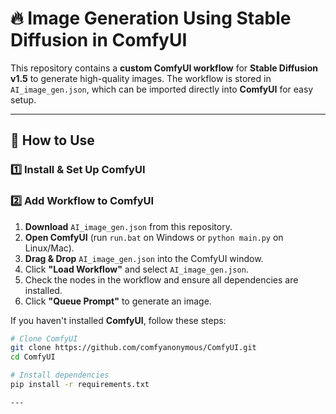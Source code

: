# 🔥 Image Generation Using Stable Diffusion in ComfyUI  

This repository contains a **custom ComfyUI workflow** for **Stable Diffusion v1.5** to generate high-quality images. The workflow is stored in `AI_image_gen.json`, which can be imported directly into **ComfyUI** for easy setup.  

---

## 🚀 How to Use  

### 1️⃣ Install & Set Up ComfyUI  
### 2️⃣ Add Workflow to ComfyUI  

1. **Download** `AI_image_gen.json` from this repository.  
2. **Open ComfyUI** (run `run.bat` on Windows or `python main.py` on Linux/Mac).  
3. **Drag & Drop** `AI_image_gen.json` into the ComfyUI window.  
4. Click **"Load Workflow"** and select `AI_image_gen.json`.  
5. Check the nodes in the workflow and ensure all dependencies are installed.  
6. Click **"Queue Prompt"** to generate an image.


If you haven't installed **ComfyUI**, follow these steps:  

```bash
# Clone ComfyUI
git clone https://github.com/comfyanonymous/ComfyUI.git
cd ComfyUI

# Install dependencies
pip install -r requirements.txt

---


